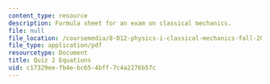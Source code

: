 ```yaml
---
content_type: resource
description: Formula sheet for an exam on classical mechanics.
file: null
file_location: /coursemedia/8-012-physics-i-classical-mechanics-fall-2008/c17329eefb4ebc654bff7c4a2276b57c_e2equations.pdf
file_type: application/pdf
resourcetype: Document
title: Quiz 2 Equations
uid: c17329ee-fb4e-bc65-4bff-7c4a2276b57c
---
```

